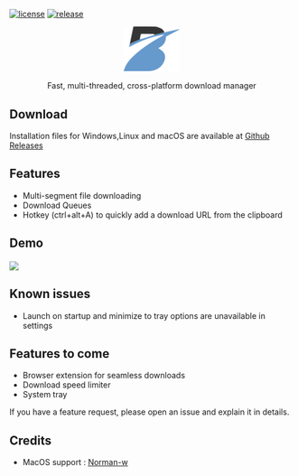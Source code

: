 [![license](https://img.shields.io/github/license/AminBhst/brisk)](https://github.com/AminBhst/brisk/blob/main/LICENSE)
[![release](https://img.shields.io/github/v/release/AminBhst/brisk)](https://github.com/AminBhst/brisk/releases)
<p align="center">
<img width="100" src="assets/icons/logo.png" alt="Brisk">
<p align="center"> Fast, multi-threaded, cross-platform download manager</pal>
</p>

## Download

Installation files for Windows,Linux and macOS are available
at [Github Releases](https://github.com/AminBhst/brisk/releases/)

## Features

- Multi-segment file downloading
- Download Queues
- Hotkey (ctrl+alt+A) to quickly add a download URL from the clipboard

## Demo

<img align="center" src="https://i.im.ge/2023/02/25/7d6R9J.Brisk-Demo.gif">

## Known issues

- Launch on startup and minimize to tray options are unavailable in settings

## Features to come

- Browser extension for seamless downloads
- Download speed limiter
- System tray

If you have a feature request, please open an issue and explain it in details.

## Credits
- MacOS support : [Norman-w](https://github.com/Norman-w)